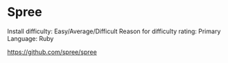 # Spree

Install difficulty: Easy/Average/Difficult
Reason for difficulty rating:
Primary Language: Ruby

https://github.com/spree/spree
